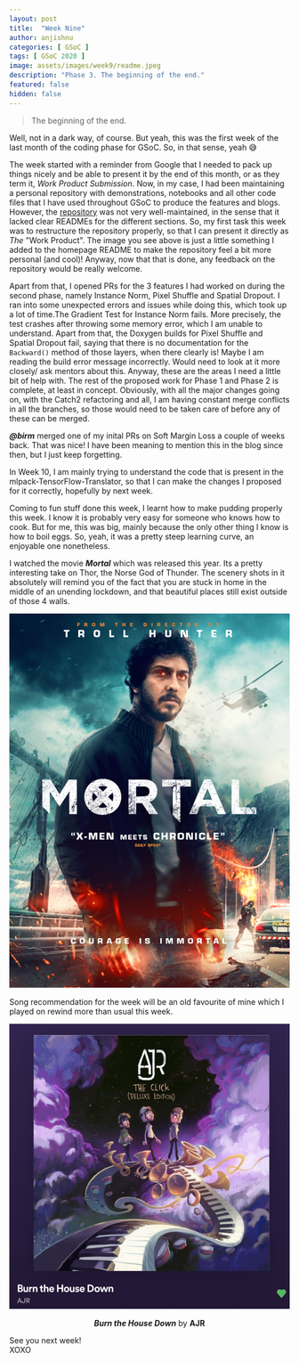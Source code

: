 ```yaml
---
layout: post
title:  "Week Nine"
author: anjishnu
categories: [ GSoC ]
tags: [ GSoC 2020 ]
image: assets/images/week9/readme.jpeg
description: "Phase 3. The beginning of the end."
featured: false
hidden: false
---
```


> The beginning of the end.

Well, not in a dark way, of course. But yeah, this was the first week of the
last month of the coding phase for GSoC. So, in that sense, yeah 😅

The week started with a reminder from Google that I needed to pack up things
nicely and be able to present it by the end of this month, or as they term it,
*Work Product Submission*. Now, in my case, I had been maintaining a personal
repository with demonstrations, notebooks and all other code files that I have
used throughout GSoC to produce the features and blogs. However, the
[repository](https://github.com/iamshnoo/mlpack-testing) was not very
well-maintained, in the sense that it lacked clear READMEs for the different
sections. So, my first task this week was to restructure the repository
properly, so that I can present it directly as *The* "Work Product". The image
you see above is just a little something I added to the homepage README to make
the repository feel a bit more personal (and cool)! Anyway, now that that is
done, any feedback on the repository would be really welcome.

Apart from that, I opened PRs for the 3 features I had worked on during the
second phase, namely Instance Norm, Pixel Shuffle and Spatial Dropout. I ran
into some unexpected errors and issues while doing this, which took up a lot of
time.The Gradient Test for Instance Norm fails. More precisely, the test crashes
after throwing some memory error, which I am unable to understand. Apart from
that, the Doxygen builds for Pixel Shuffle and Spatial Dropout fail, saying that
there is no documentation for the ```Backward()``` method of those layers, when
there clearly is! Maybe I am reading the build error message incorrectly. Would
need to look at it more closely/ ask mentors about this. Anyway, these are the
areas I need a little bit of help with. The rest of the proposed work for
Phase 1 and Phase 2 is complete, at least in concept. Obviously, with all the
major changes going on, with the Catch2 refactoring and all, I am having
constant merge conflicts in all the branches, so those would need to be taken
care of before any of these can be merged.

***@birm*** merged one of my inital PRs on Soft Margin Loss a couple of weeks
back. That was nice! I have been meaning to mention this in the blog since then,
but I just keep forgetting.

In Week 10, I am mainly trying to understand the code that is present in the
mlpack-TensorFlow-Translator, so that I can make the changes I proposed for it
correctly, hopefully by next week.

Coming to fun stuff done this week, I learnt how to make pudding properly this
week. I know it is probably very easy for someone who knows how to cook. But for
me, this was big, mainly because the only other thing I know is how to boil
eggs. So, yeah, it was a pretty steep learning curve, an enjoyable one
nonetheless.

I watched the movie ***Mortal*** which was released this year. Its a pretty
interesting take on Thor, the Norse God of Thunder. The scenery shots in it
absolutely will remind you of the fact that you are stuck in home in the middle
of an unending lockdown, and that beautiful places still exist outside of those
4 walls.

<div align="center">
<img src="../assets/images/week9/mortal.jpg">
<p></p>
</div>

Song recommendation for the week will be an old favourite of mine which I played
on rewind more than usual this week.

<div align="center">
<img src="../assets/images/week9/song.jpeg">
<p><b><i>Burn the House Down</i></b> by <b>AJR</b></p>
</div>

See you next week!<br>
XOXO
